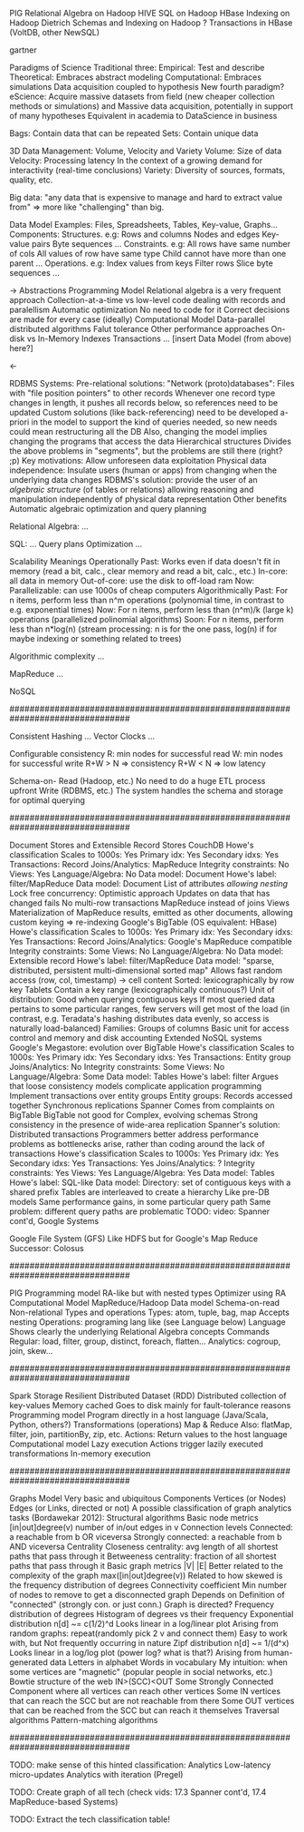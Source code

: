 PIG         Relational Algebra on Hadoop
HIVE        SQL on Hadoop
HBase       Indexing on Hadoop
Dietrich    Schemas and Indexing on Hadoop
?           Transactions in HBase (VoltDB, other NewSQL)

gartner


Paradigms of Science
    Traditional three:
        Empirical: Test and describe
        Theoretical: Embraces abstract modeling
        Computational: Embraces simulations
            Data acquisition coupled to hypothesis
    New fourth paradigm?
        eScience: Acquire massive datasets from field (new cheaper collection methods or simulations) and
            Massive data acquisition, potentially in support of many hypotheses
            Equivalent in academia to DataScience in business


Bags: Contain data that can be repeated
Sets: Contain unique data


3D Data Management: Volume, Velocity and Variety
    Volume: Size of data
    Velocity: Processing latency
        In the context of a growing demand for interactivity (real-time conclusions)
    Variety: Diversity of sources, formats, quality, etc.



Big data: "any data that is expensive to manage and hard to extract value from" => more like "challenging" than big.




Data Model
    Examples: Files, Spreadsheets, Tables, Key-value, Graphs...
    Components:
        Structures. e.g:
            Rows and columns
            Nodes and edges
            Key-value pairs
            Byte sequences
            ...
        Constraints. e.g:
            All rows have same number of cols
            All values of row have same type
            Child cannot have more than one parent
            ...
        Operations. e.g:
            Index values from keys
            Filter rows
            Slice byte sequences
            ...


->
Abstractions
  Programming Model
    Relational algebra is a very frequent approach
    Collection-at-a-time
      vs low-level code dealing with records and paralellism
    Automatic optimization
      No need to code for it
      Correct decisions are made for every case (ideally)
  Computational Model
    Data-parallel distributed algorithms
    Falut tolerance
    Other performance approaches
      On-disk vs In-Memory
      Indexes
      Transactions
      ...
  [insert Data Model (from above) here?]

<-


RDBMS Systems:
    Pre-relational solutions:
        "Network (proto)databases": Files with "file position pointers" to other records
            Whenever one record type changes in length, it pushes all records below, so references need to be updated
            Custom solutions (like back-referencing) need to be developed a-priori in the model to support the kind of queries needed, so new needs could mean restructuring all the DB
            Also, changing the model implies changing the programs that access the data
        Hierarchical structures
            Divides the above problems in "segments", but the problems are still there (right? ;p)
    Key motivations:
        Allow unforeseen data exploitation
        Physical data independence: Insulate users (human or apps) from changing when the underlying data changes
            RDBMS's solution: provide the user of an _algebraic structure_ (of tables or relations) allowing reasoning and manipulation independently of physical data representation
    Other benefits
        Automatic algebraic optimization and query planning


Relational Algebra:
    ...

SQL:
    ...
    Query plans
        Optimization
            ...


Scalability
    Meanings
        Operationally
            Past: Works even if data doesn't fit in memory (read a bit, calc., clear memory and read a bit, calc., etc.)
                In-core: all data in memory
                Out-of-core: use the disk to off-load ram
            Now: Parallelizable: can use 1000s of cheap computers
        Algorithmically
            Past: For n items, perform less than n^m operations (polynomial time, in contrast to e.g. exponential times)
            Now: For n items, perform less than (n^m)/k (large k) operations (parallelized polinomial algorithms)
            Soon: For n items, perform less than n*log(n) (stream processing: n is for the one pass, log(n) if for maybe indexing or something related to trees)

Algorithmic complexity
    ...

MapReduce
    ...

NoSQL


################################################################################

Consistent Hashing
    ...
Vector Clocks
    ...

Configurable consistency
    R: min nodes for successful read
    W: min nodes for successful write
    R+W > N => consistency
    R+W < N => low latency

Schema-on-
  Read (Hadoop, etc.)
    No need to do a huge ETL process upfront
  Write (RDBMS, etc.)
    The system handles the schema and storage for optimal querying

################################################################################

Document Stores and Extensible Record Stores
    CouchDB
        Howe's classification
            Scales to 1000s: Yes
            Primary idx: Yes
            Secondary idxs: Yes
            Transactions: Record
            Joins/Analytics: MapReduce
            Integrity constraints: No
            Views: Yes
            Language/Algebra: No
            Data model: Document
            Howe's label: filter/MapReduce
        Data model: Document
            List of attributes _allowing nesting_
        Lock free concurrency: Optimistic approach
            Updates on data that has changed fails
        No multi-row transactions
        MapReduce instead of joins
        Views
            Materialization of MapReduce results, emitted as other documents, allowing custom keying => re-indexing
    Google's BigTable (OS equivalent: HBase)
        Howe's classification
            Scales to 1000s: Yes
            Primary idx: Yes
            Secondary idxs: Yes
            Transactions: Record
            Joins/Analytics: Google's MapReduce compatible
            Integrity constraints: Some
            Views: No
            Language/Algebra: No
            Data model: Extensible record
            Howe's label: filter/MapReduce
        Data model: "sparse, distributed, persistent multi-dimensional sorted map"
            Allows fast random access
                (row, col, timestamp) -> cell content
            Sorted: lexicographically by row key
            Tablets
                Contain a key range (lexicographically continuous?)
                Unit of distribution:
                    Good when querying contiguous keys
                    If most queried data pertains to some particular ranges, few servers will get most of the load
                        (in contrast, e.g. Teradata's hashing distributes data evenly, so access is naturally load-balanced)
            Families: Groups of columns
                Basic unit for access control and memory and disk accounting
Extended NoSQL systems
    Google's Megastore: evolution over BigTable
        Howe's classification
            Scales to 1000s: Yes
            Primary idx: Yes
            Secondary idxs: Yes
            Transactions: Entity group
            Joins/Analytics: No
            Integrity constraints: Some
            Views: No
            Language/Algebra: Some
            Data model: Tables
            Howe's label: filter
        Argues that loose consistency models complicate application programming
            Implement transactions over entity groups
                Entity groups: Records accessed together
            Synchronous replications
    Spanner
        Comes from complaints on BigTable
            BigTable not good for
                Complex, evolving schemas
                Strong consistency in the presence of wide-area replication
            Spanner's solution: Distributed transactions
                Programmers better address performance problems as bottlenecks arise, rather than coding around the lack of transactions
        Howe's classification
            Scales to 1000s: Yes
            Primary idx: Yes
            Secondary idxs: Yes
            Transactions: Yes
            Joins/Analytics: ?
            Integrity constraints: Yes
            Views: Yes
            Language/Algebra: Yes
            Data model: Tables
            Howe's label: SQL-like
        Data model: Directory: set of contiguous keys with a shared prefix
            Tables are interleaved to create a hierarchy
                Like pre-DB models
                    Same performance gains, in some particular query path
                    Same problem: different query paths are problematic
        TODO: video: Spanner cont'd, Google Systems

Google File System (GFS)
  Like HDFS but for Google's Map Reduce
  Successor: Colosus

################################################################################

 PIG
  Programming model
    RA-like but with nested types
      Optimizer using RA
  Computational Model
    MapReduce/Hadoop
  Data model
    Schema-on-read
    Non-relational
    Types and operations
      Types: atom, tuple, bag, map
        Accepts nesting
      Operations: programing lang like (see Language below)
  Language
    Shows clearly the underlying Relational Algebra concepts
    Commands
      Regular: load, filter, group, distinct, foreach, flatten...
      Analytics: cogroup, join, skew...

################################################################################

Spark
  Storage
    Resilient Distributed Dataset (RDD)
      Distributed collection of key-values
      Memory cached
        Goes to disk mainly for fault-tolerance reasons
    Programming model
      Program directly in a host language (Java/Scala, Python, others?)
      Transformations (operations)
        Map & Reduce
        Also: flatMap, filter, join, partitionBy, zip, etc.
      Actions: Return values to the host language
    Computational model
      Lazy execution
        Actions trigger lazily executed transformations
      In-memory execution


################################################################################

Graphs
    Model
        Very basic and ubiquitous
        Components
            Vertices (or Nodes)
            Edges (or Links, directed or not)
    A possible classification of graph analytics tasks (Bordawekar 2012):
        Structural algorithms
            Basic node metrics
                [in|out]degree(v)
                    number of in/out edges in v
                Connection levels
                    Connected: a reachable from b OR viceversa
                    Strongly connected: a reachable from b AND viceversa
                Centrality
                    Closeness centrality: avg length of all shortest paths that pass through it
                    Betweeness centrality: fraction of all shortest paths that pass through it
            Basic graph metrics
                |V|
                |E|
                    Better related to the complexity of the graph
                max([in|out]degree(v))
                    Related to how skewed is the frequency distribution of degrees
                Connectivity coefficient
                    Min number of nodes to remove to get a disconnected graph
                        Depends on
                            Definition of "connected" (strongly con. or just conn.)
                            Graph is directed?
                Frequency distribution of degrees
                    Histogram of degrees vs their frequency
                    Exponential distribution
                        n[d] ~= c(1/2)^d
                        Looks linear in a log/linear plot
                        Arising from random graphs: repeat(randomly pick 2 v and connect them)
                        Easy to work with, but
                        Not frequently occurring in nature
                    Zipf distribution
                        n[d] ~= 1/(d^x)
                        Looks linear in a log/log plot (power log? what is that?)
                        Arising from human-generated data
                            Letters in alphabet
                            Words in vocabulary
                            My intuition: when some vertices are "magnetic" (popular people in social networks, etc.)
                            Bowtie structure of the web
                                IN>(SCC)<OUT
                                    Some Strongly Connected Component where all vertices can reach other vertices
                                    Some IN vertices that can reach the SCC but are not reachable from there
                                    Some OUT vertices that can be reached from the SCC but can reach it themselves
        Traversal algorithms
        Pattern-matching algorithms






################################################################################


TODO: make sense of this hinted classification:
  Analytics
  Low-latency micro-updates
  Analytics with iteration (Pregel)

TODO: Create graph of all tech (check vids: 17.3 Spanner cont'd, 17.4 MapReduce-based Systems)

TODO: Extract the tech classification table!

